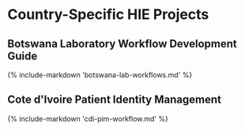 # Country-Specific HIE Projects

## Botswana Laboratory Workflow Development Guide

{%
    include-markdown 'botswana-lab-workflows.md'
%}
## Cote d'Ivoire Patient Identity Management 

{%
    include-markdown 'cdi-pim-workflow.md'
%}